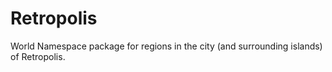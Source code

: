 # Retropolis 

World Namespace package for regions in the city (and surrounding islands) of Retropolis.
